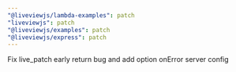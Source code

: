 ```yaml
---
"@liveviewjs/lambda-examples": patch
"liveviewjs": patch
"@liveviewjs/examples": patch
"@liveviewjs/express": patch
---
```


Fix live_patch early return bug and add option onError server config

